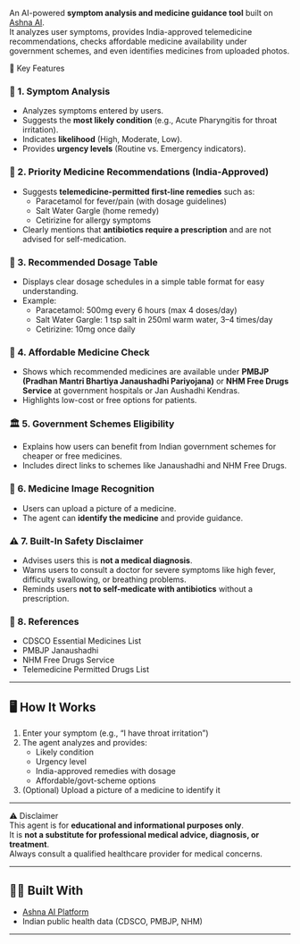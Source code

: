 An AI-powered **symptom analysis and medicine guidance tool** built on [Ashna AI](https://ashna.ai).  
It analyzes user symptoms, provides India-approved telemedicine recommendations, checks affordable medicine availability under government schemes, and even identifies medicines from uploaded photos.  

🌟 Key Features  

### 🧠 1. Symptom Analysis  
- Analyzes symptoms entered by users.  
- Suggests the **most likely condition** (e.g., Acute Pharyngitis for throat irritation).  
- Indicates **likelihood** (High, Moderate, Low).  
- Provides **urgency levels** (Routine vs. Emergency indicators).  

### 💊 2. Priority Medicine Recommendations (India-Approved)  
- Suggests **telemedicine-permitted first-line remedies** such as:
  - Paracetamol for fever/pain (with dosage guidelines)
  - Salt Water Gargle (home remedy)
  - Cetirizine for allergy symptoms  
- Clearly mentions that **antibiotics require a prescription** and are not advised for self-medication.

### 📝 3. Recommended Dosage Table  
- Displays clear dosage schedules in a simple table format for easy understanding.  
- Example:  
  - Paracetamol: 500mg every 6 hours (max 4 doses/day)  
  - Salt Water Gargle: 1 tsp salt in 250ml warm water, 3–4 times/day  
  - Cetirizine: 10mg once daily  

### 🏥 4. Affordable Medicine Check  
- Shows which recommended medicines are available under **PMBJP (Pradhan Mantri Bhartiya Janaushadhi Pariyojana)** or **NHM Free Drugs Service** at government hospitals or Jan Aushadhi Kendras.  
- Highlights low-cost or free options for patients.  

### 🏛️ 5. Government Schemes Eligibility  
- Explains how users can benefit from Indian government schemes for cheaper or free medicines.  
- Includes direct links to schemes like Janaushadhi and NHM Free Drugs.  

### 📸 6. Medicine Image Recognition  
- Users can upload a picture of a medicine.  
- The agent can **identify the medicine** and provide guidance.  

### ⚠️ 7. Built-In Safety Disclaimer  
- Advises users this is **not a medical diagnosis**.  
- Warns users to consult a doctor for severe symptoms like high fever, difficulty swallowing, or breathing problems.  
- Reminds users **not to self-medicate with antibiotics** without a prescription.  

### 🔗 8. References  
- CDSCO Essential Medicines List  
- PMBJP Janaushadhi  
- NHM Free Drugs Service  
- Telemedicine Permitted Drugs List  

---

## 🖥️ How It Works  
1. Enter your symptom (e.g., “I have throat irritation”)  
2. The agent analyzes and provides:  
   - Likely condition  
   - Urgency level  
   - India-approved remedies with dosage  
   - Affordable/govt-scheme options  
3. (Optional) Upload a picture of a medicine to identify it  

---
⚠️ Disclaimer  
This agent is for **educational and informational purposes only**.  
It is **not a substitute for professional medical advice, diagnosis, or treatment**.  
Always consult a qualified healthcare provider for medical concerns.  

---

## 👨‍💻 Built With  
- [Ashna AI Platform](https://ashna.ai)  
- Indian public health data (CDSCO, PMBJP, NHM)  

---
